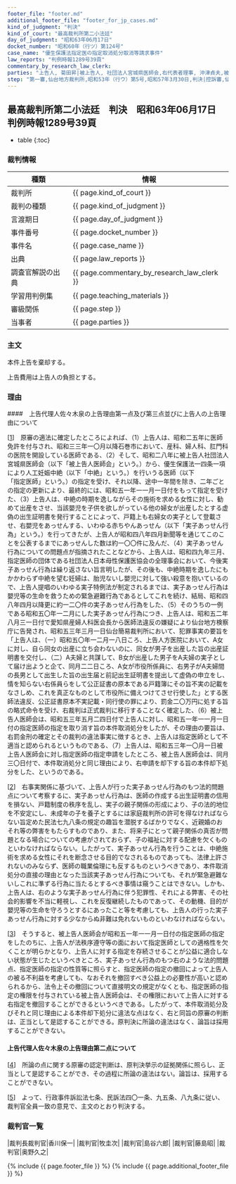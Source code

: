 ```yaml
---
footer_file: "footer.md"
additional_footer_file: "footer_for_jp_cases.md"
kind_of_judgment: "判決"
kind_of_court: "最高裁判所第二小法廷"
day_of_judgment: "昭和63年06月17日"
docket_number: "昭和60年（行ツ）第124号"
case_name: "優生保護法指定医の指定取消処分取消等請求事件"
law_reports: "判例時報1289号39頁"
commentary_by_research_law_clerk:
parties: "上告人, 菊田昇|被上告人, 社団法人宮城県医師会,右代表者理事, 沖津貞夫,被上告人, 国,右代表者法務大臣, 林田悠紀夫"
step: "第一審,仙台地方裁判所,昭和53年（行ウ）第5号,昭和57年3月30日,判決|控訴審,仙台高等裁判所,昭和57年（行コ）第2号,昭和60年3月29日,判決"
---
```


## 最高裁判所第二小法廷　判決　昭和63年06月17日　判例時報1289号39頁

* table
{:toc}

### 裁判情報

| 種類 | 情報 |
| --- | --- |
| 裁判所 | {{ page.kind_of_court }} |
| 裁判の種類 |  {{ page.kind_of_judgment }}  |
| 言渡期日 |  {{ page.day_of_judgment }}  |
| 事件番号 |  {{ page.docket_number }}  |
| 事件名 |  {{ page.case_name }}  |
| 出典 |  {{ page.law_reports }}  |
| 調査官解説の出典 |  {{ page.commentary_by_research_law_clerk }}  |
| 学習用判例集 |  {{ page.teaching_materials }}  |
| 審級関係 |  {{ page.step }}  |
| 当事者 |  {{ page.parties }}  |





### 主文



本件上告を棄却する。

上告費用は上告人の負担とする。





### 理由



####　上告代理人佐々木泉の上告理由第一点及び第三点並びに上告人の上告理由について

[[1](#id_1)]<a id="id_1"></a>　原審の適法に確定したところによれば、<span class='japanese_style_round_brackets'>（1）</span>上告人は、昭和二五年に医師免許を付与され、昭和三三年一〇月以降石巻市において、産科、婦人科、肛門科の医院を開設している医師である、<span class='japanese_style_round_brackets'>（2）</span>そして、昭和二八年に被上告人社団法人宮城県医師会<span class='japanese_style_round_brackets'>（以下<span class='japanese_style_quotation_mark'>「被上告人医師会」</span>という。）</span>から、優生保護法一四条一項により人工妊娠中絶<span class='japanese_style_round_brackets'>（以下<span class='japanese_style_quotation_mark'>「中絶」</span>という。）</span>を行いうる医師<span class='japanese_style_round_brackets'>（以下<span class='japanese_style_quotation_mark'>「指定医師」</span>という。）</span>の指定を受け、それ以降、途中一年間を除き、二年ごとの指定の更新により、最終的には、昭和五一年一一月一日付をもって指定を受けた、<span class='japanese_style_round_brackets'>（3）</span>上告人は、中絶の時期を逸しながらその施術を求める女性に対し、勧めて出産をさせ、当該嬰児を子供を欲しがっている他の婦女が出産したとする虚偽の出生証明書を発行することによって、戸籍上も右婦女の実子として登載させ、右嬰児をあっせんする、いわゆる赤ちやんあっせん<span class='japanese_style_round_brackets'>（以下<span class='japanese_style_quotation_mark'>「実子あっせん行為」</span>という。）</span>を行ってきたが、上告人が昭和四八年四月新聞等を通じてこのことを公表するまでにあっせんした数は約一〇〇件に及んだ、<span class='japanese_style_round_brackets'>（4）</span>実子あっせん行為についての問題点が指摘されたことなどから、上告人は、昭和四九年三月、指定医師の団体である社団法人日本母性保護医協会の全理事会において、今後実子あっせん行為は繰り返さない旨言明したが、その後も、中絶時期を逸したにもかかわらず中絶を望む妊婦は、胎児ないし嬰児に対して強い殺意を抱いているので、上告人提唱のいわゆる実子特例法が制定されるまでは、実子あっせん行為は嬰児等の生命を救うための緊急避難行為であるとしてこれを続け、結局、昭和四八年四月以降更に約一二〇件の実子あっせん行為をした、<span class='japanese_style_round_brackets'>（5）</span>そのうちの一例である昭和五〇年一二月にした実子あっせん行為につき、上告人は、昭和五二年八月三一日付で愛知県産婦人科医会長から医師法違反の嫌疑により仙台地方検察庁に告発され、昭和五三年三月一日仙台簡易裁判所において、犯罪事実の要旨を<span class='japanese_style_quotation_mark'>「上告人は、<span class='japanese_style_round_brackets'>（一）</span>昭和五〇年一二月一八日ころ、上告人方医院において、A女に対し、自ら同女の出産に立ち会わないのに、同女が男子を出産した旨の出産証明書を交付し、<span class='japanese_style_round_brackets'>（二）</span>A夫婦と共謀して、B女が出産した男子をA夫婦の実子として届け出ようと企て、同月二二日ころ、A女が市役所係員に、右男子がA夫婦間の長男として出生した旨の出生届と前記出生証明書を提出して虚偽の申立をし、情を知らない右係員らをして公正証書の原本である戸籍簿にその旨不実の記載をなさしめ、これを真正なものとして市役所に備えつけてさせ行使した」</span>とする医師法違反、公正証書原本不実記載・同行使の罪により、罰金二〇万円に処する旨の略式命令を受け、右裁判は正式裁判に移行することなく確定した、<span class='japanese_style_round_brackets'>（6）</span>被上告人医師会は、昭和五三年五月二四日付で上告人に対し、昭和五一年一一月一日付の指定医師の指定を取り消す旨の本件取消処分をしたが、その理由の要旨は、右罰金刑の確定とその裁判の違法事実に徴するとき、上告人は指定医師として不適当と認められるというものである、<span class='japanese_style_round_brackets'>（7）</span>上告人は、昭和五三年一〇月一日被上告人医師会に対し指定医師の指定申請をしたところ、被上告人医師会は、同月三〇日付で、本件取消処分と同じ理由により、右申請を却下する旨の本件却下処分をした、というのである。

[[2](#id_2)]<a id="id_2"></a>　右事実関係に基づいて、上告人が行った実子あっせん行為のもつ法的問題点について考察するに、実子あっせん行為は、医師の作成する出生証明書の信用を損ない、戸籍制度の秩序を乱し、実子の親子関係の形成により、子の法的地位を不安定にし、未成年の子を養子とするには家庭裁判所の許可を得なければならない旨定めた民法七九八条の規定の趣旨を潜脱するばかりでなく、近親婚のおそれ等の弊害をもたらすものであり、また、将来子にとって親子関係の真否が問題となる場合についての考慮がされておらず、子の福祉に対する配慮を欠くものといわなければならない。したがって、実子あっせん行為を行うことは、中絶施術を求める女性にそれを断念させる目的でなされるものであっても、法律上許されないのみならず、医師の職業倫理にも反するものというべきであり、本件取消処分の直接の理由となった当該実子あっせん行為についても、それが緊急避難ないしこれに準ずる行為に当たるとするべき事情は窺うことはできない。しかも、上告人は、右のような実子あっせん行為に伴う犯罪性、それによる弊害、その社会的影響を不当に軽視し、これを反復継続したものであって、その動機、目的が嬰児等の生命を守ろうとするにあったこと等を考慮しても、上告人の行った実子あっせん行為に対する少なからぬ非難は免れないものといわなければならない。

[[3](#id_3)]<a id="id_3"></a>　そうすると、被上告人医師会が昭和五一年一一月一日付の指定医師の指定をしたのちに、上告人が法秩序遵守等の面において指定医師としての適格性を欠くことが明らかとなり、上告人に対する指定を存続させることが公益に適合しない状態が生じたというべきところ、実子あっせん行為のもつ右のような法的問題点、指定医師の指定の性質等に照らすと、指定医師の指定の撤回によって上告人の被る不利益を考慮しても、なおそれを撤回すべき公益上の必要性が高いと認められるから、法令上その撤回について直接明文の規定がなくとも、指定医師の指定の権限を付与されている被上告人医師会は、その権限において上告人に対する右指定を撤回することができるというべきである。したがって、本件取消処分及びそれと同じ理由による本件却下処分に違法な点はなく、右と同旨の原審の判断は、正当として是認することができる。原判決に所論の違法はなく、論旨は採用することができない。

#### 上告代理人佐々木泉の上告理由第二点について

[[4](#id_4)]<a id="id_4"></a>　所論の点に関する原審の認定判断は、原判決挙示の証拠関係に照らし、正当として是認することができ、その過程に所論の違法はない。論旨は、採用することができない。

[[5](#id_5)]<a id="id_5"></a>　よって、行政事件訴訟法七条、民訴法四〇一条、九五条、八九条に従い、裁判官全員一致の意見で、主文のとおり判決する。

### 裁判官一覧

|裁判長裁判官|香川保一|
|裁判官|牧圭次|
|裁判官|島谷六郎|
|裁判官|藤島昭|
|裁判官|奥野久之|

{% include {{ page.footer_file }}  %}
{% include {{ page.additional_footer_file }}  %}
